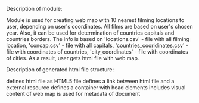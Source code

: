 Description of module:

Module is used for creating web map with 10 nearest filming locations to user, 
depending on user's coordinates. All films are based on user's chosen year.
Also, it can be used for determination of countries capitals and countries borders.
The info is based on 'locations.csv' - file with all filming location,
'concap.csv' - file with all capitals, 'countries_cooridinates.csv' - file with
coordinates of countries, 'city_coordinates' - file with coordinates of cities.
As a result, user gets html file with web map.

Description of generated html file structure:

<!DOCTYPE html> defines html file as HTML5 file
<link> defines a link between html file and a external resource
<head> defines a container with head elements
<body> includes visual content of web map
<meta> is used for metadata of document
<script> contains user's script(as JavaScript)
<style> contains style of tags, style info for a document
<div> defines a section(group of tags) in html file

Brief conclusion:

The web map contains geolocation of 10 nearest markers, depending on
user's input(coordination and films year). This information gives an opportunity to
feel yourself during filming process.

Samples of usage:






